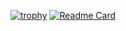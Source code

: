 <p align="center">
<!--   <img src="https://github.com/user-attachments/assets/eaeaaccc-7e75-4158-9728-13b566a04ddf" alt="Banner" /> -->
</p>


[![trophy](https://github-profile-trophy.vercel.app/?username=computerfish&theme=onedark)](https://github.com/ryo-ma/github-profile-trophy)
[![Readme Card](https://github-readme-stats.vercel.app/api/pin/?username=computerfish&repo=drone)](https://github.com/anuraghazra/github-readme-stats)
